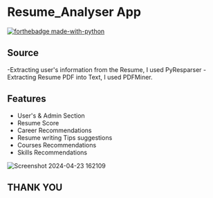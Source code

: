
# Resume_Analyser  App

[![forthebadge made-with-python](http://ForTheBadge.com/images/badges/made-with-python.svg)](https://www.python.org/) 



## Source 
-Extracting user's information from the Resume, I used PyResparser
-Extracting Resume PDF into Text, I used PDFMiner.

## Features
- User's & Admin Section
- Resume Score
- Career Recommendations
- Resume writing Tips suggestions
- Courses Recommendations
- Skills Recommendations



![Screenshot 2024-04-23 162109](https://github.com/reema2907/Resumes_screening/assets/112660140/26a4e435-27bc-4f0c-b7a3-e012dd759bda)
## THANK YOU
